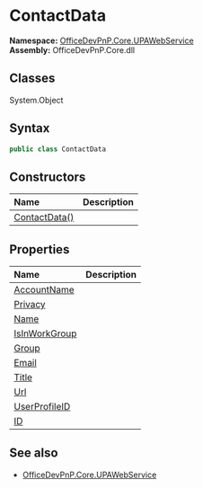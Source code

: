 # ContactData
  
**Namespace:** [OfficeDevPnP.Core.UPAWebService](OfficeDevPnP.Core.UPAWebService.md)  
**Assembly:** OfficeDevPnP.Core.dll  
## Classes
System.Object  
## Syntax
```C#
public class ContactData
```
## Constructors
|**Name**|**Description**|
|:-----|:-----|
| [ContactData()](ContactDataconstructor1details.md) | 
## Properties
|**Name**|**Description**|
|:-----|:-----|
| [AccountName](ContactData.AccountName.md) | 
| [Privacy](ContactData.Privacy.md) | 
| [Name](ContactData.Name.md) | 
| [IsInWorkGroup](ContactData.IsInWorkGroup.md) | 
| [Group](ContactData.Group.md) | 
| [Email](ContactData.Email.md) | 
| [Title](ContactData.Title.md) | 
| [Url](ContactData.Url.md) | 
| [UserProfileID](ContactData.UserProfileID.md) | 
| [ID](ContactData.ID.md) | 
## See also
- [OfficeDevPnP.Core.UPAWebService](OfficeDevPnP.Core.UPAWebService.md)
